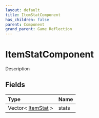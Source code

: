 ```yaml
---
layout: default
title: ItemStatComponent
has_children: false
parent: Component
grand_parent: Game Reflection
---
```

# ItemStatComponent
Description 

## Fields

| Type | Name |
|:----------|:--------------|
| Vector< [ItemStat](/riftbreaker-wiki/docs/game-reflection/classes/item_stat/) > | stats |

